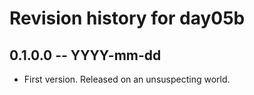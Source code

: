 # Revision history for day05b

## 0.1.0.0  -- YYYY-mm-dd

* First version. Released on an unsuspecting world.
